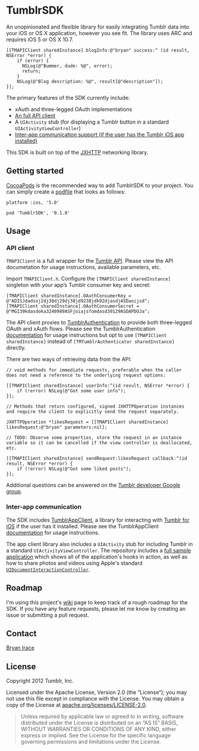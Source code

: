 # TumblrSDK

An unopinionated and flexible library for easily integrating Tumblr data into your iOS or OS X application, however you see fit. The library uses ARC and requires iOS 5 or OS X 10.7.

    [[TMAPIClient sharedInstance] blogInfo:@"bryan" success:^ (id result, NSError *error) {
        if (error) {
          NSLog(@"Bummer, dude: %@", error);
          return;
        }
        NSLog(@"Blog description: %@", result[@"description"]);
    }];

The primary features of the SDK currently include:

* xAuth and three-legged OAuth implementations
* [An full API client](#api-client)
* A `UIActivity` stub (for displaying a Tumblr button in a standard `UIActivityViewController`)
* [Inter-app communication support (if the user has the Tumblr iOS app installed)](#inter-app-communication)

This SDK is built on top of the [JXHTTP](https://github.com/jstn/JXHTTP) networking library.

## Getting started
[CocoaPods](http://cocoapods.org) is the recommended way to add TumblrSDK to your project. You can simply create a [podfile](https://github.com/CocoaPods/CocoaPods/wiki/A-Podfile) that looks as follows:

    platform :ios, '5.0'

    pod 'TumblrSDK', '0.1.0'

## Usage

### API client

`TMAPIClient` is a full wrapper for the [Tumblr API](http://www.tumblr.com/docs/en/api/v2). Please view the API documetation for usage instructions, available parameters, etc.

Import `TMAPIClient.h`. Configure the `[TMAPIClient sharedInstance]` singleton with your app’s Tumblr consumer key and secret:

    [TMAPIClient sharedInstance].OAuthConsumerKey = @"ADISJdadsoj2dj38dj29dj38jd9238jdk92djasdjASDaoijsd";
    [TMAPIClient sharedInstance].OAuthConsumerSecret = @"MGI39kdasdoka3240989ASFjoiajsfomdasd39129ASDAPDOJa";

The API client proxies to [TumblrAuthentication](https://github.com/tumblr/tumblr-ios-authentication) to provide both three-legged OAuth and xAuth flows. Please see the TumblrAuthentication [documentation](https://github.com/tumblr/tumblr-ios-authentication#usage) for usage instructions but opt to use `[TMAPIClient sharedInstance]` instead of `[TMTumblrAuthenticator sharedInstance]` directly.

There are two ways of retrieving data from the API:

    // void methods for immediate requests, preferable when the caller does not need a reference to the underlying request options:

    [[TMAPIClient sharedInstance] userInfo:^(id result, NSError *error) {
        if (!error) NSLog(@"Got some user info");
    }];

    // Methods that return configured, signed JXHTTPOperation instances and require the client to explicitly send the request separately.

    JXHTTPOperation *likesRequest = [[TMAPIClient sharedInstance] likesRequest:@"bryan" parameters:nil];

    // TODO: Observe some properties, store the request in an instance variable so it can be cancelled if the view controller is deallocated, etc.

    [[TMAPIClient sharedInstance] sendRequest:likesRequest callback:^(id result, NSError *error) {
        if (!error) NSLog(@"Got some liked posts");
    }];

Additional questions can be answered on the [Tumblr developer Google group](https://groups.google.com/group/tumblr-api/).

### Inter-app communication

The SDK includes [TumblrAppClient](https://github.com/tumblr/tumblr-ios-app-client), a library for interacting with [Tumblr for iOS](https://itunes.apple.com/us/app/tumblr/id305343404?mt=8) if the user has it installed. Please see the TumblrAppClient [documentation](https://github.com/tumblr/tumblr-ios-app-client#usage) for usage instructions.

The app client library also includes a `UIActivity` stub for including Tumblr in a standard `UIActivityViewController`. The repository includes a [full sample application](https://github.com/tumblr/tumblr-ios-app-client/tree/master/TumblrAppClientSample) which shows all of the application's hooks in action, as well as how to share photos and videos using Apple's standard [`UIDocumentInteractionController`](http://developer.apple.com/library/ios/#documentation/UIKit/Reference/UIDocumentInteractionController_class/Reference/Reference.html).

## Roadmap

I'm using this project's [wiki](https://github.com/tumblr/tumblr-ios-sdk/wiki) page to keep track of a rough roadmap for the SDK. If you have any feature requests, please let me know by creating an issue or submitting a pull request.

## Contact

[Bryan Irace](http://github.com/irace)

## License

Copyright 2012 Tumblr, Inc.

Licensed under the Apache License, Version 2.0 (the “License”); you may not use this file except in compliance with the License. You may obtain a copy of the License at [apache.org/licenses/LICENSE-2.0](http://www.apache.org/licenses/LICENSE-2.0).

> Unless required by applicable law or agreed to in writing, software distributed under the License is distributed on an “AS IS” BASIS, WITHOUT WARRANTIES OR CONDITIONS OF ANY KIND, either express or implied. See the License for the specific language governing permissions and limitations under the License.

